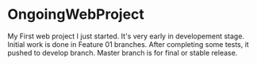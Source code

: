 # OngoingWebProject
My First web project I just started. It's very early in developement stage.
Initial work is done in Feature 01 branches. After completing some tests, it pushed to develop branch. Master branch is for final or stable release.
